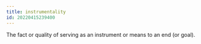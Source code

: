 ```yaml
---
title: instrumentality
id: 20220415239400
---
```


The fact or quality of serving as an instrument or means to an end (or goal).
